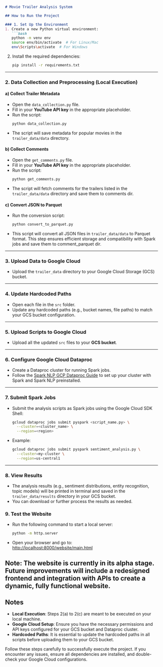 ```markdown
# Movie Trailer Analysis System

## How to Run the Project

### 1. Set Up the Environment
1. Create a new Python virtual environment:
   ```bash
   python -m venv env
   source env/bin/activate  # For Linux/Mac
   env\Scripts\activate  # For Windows
   ```
2. Install the required dependencies:
   ```bash
   pip install -r requirements.txt
   ```

---

### 2. Data Collection and Preprocessing (Local Execution)
#### a) Collect Trailer Metadata
- Open the `data_collection.py` file.
- Fill in your **YouTube API key** in the appropriate placeholder.
- Run the script:
  ```bash
  python data_collection.py
  ```
- The script will save metadata for popular movies in the `trailer_data/data` directory.

#### b) Collect Comments
- Open the `get_comments.py` file.
- Fill in your **YouTube API key** in the appropriate placeholder.
- Run the script:
  ```bash
  python get_comments.py
  ```
- The script will fetch comments for the trailers listed in the `trailer_data/data` directory and save them to comments dir.

#### c) Convert JSON to Parquet
- Run the conversion script:
  ```bash
  python convert_to_parquet.py
  ```
- This script will convert all JSON files in `trailer_data/data` to Parquet format. This step ensures efficient storage and compatibility with Spark jobs and save them to comment_parquet dir.

---

### 3. Upload Data to Google Cloud
- Upload the `trailer_data` directory to your Google Cloud Storage (GCS) bucket.

---

### 4. Update Hardcoded Paths
- Open each file in the `src` folder.
- Update any hardcoded paths (e.g., bucket names, file paths) to match your GCS bucket configuration.

---

### 5. Upload Scripts to Google Cloud
- Upload all the updated `src` files to your **GCS bucket**.

---

### 6. Configure Google Cloud Dataproc
- Create a Dataproc cluster for running Spark jobs.
- Follow the [Spark NLP GCP Dataproc Guide](https://sparknlp.org/docs/en/install#gcp-dataproc) to set up your cluster with Spark and Spark NLP preinstalled.

---

### 7. Submit Spark Jobs
- Submit the analysis scripts as Spark jobs using the Google Cloud SDK Shell:
  ```bash
  gcloud dataproc jobs submit pyspark <script_name.py> \
    --cluster=<cluster_name> \
    --region=<region>
  ```
- Example:
  ```bash
  gcloud dataproc jobs submit pyspark sentiment_analysis.py \
    --cluster=my-cluster \
    --region=us-central1
  ```

---

### 8. View Results
- The analysis results (e.g., sentiment distributions, entity recognition, topic models) will be printed in terminal and saved in the `trailer_data/results` directory in your GCS bucket.
- You can download or further process the results as needed.

### 9. Test the Website
 - Run the following command to start a local server:
   ```bash
   python -m http.server
   ```
- Open your browser and go to:  
   [http://localhost:8000/website/main.html](http://localhost:8000/website/main.html)

**Note**: The website is currently in its alpha stage. Future improvements will include a redesigned frontend and integration with APIs to create a dynamic, fully functional website.
---

## Notes
- **Local Execution**: Steps 2(a) to 2(c) are meant to be executed on your local machine.
- **Google Cloud Setup**: Ensure you have the necessary permissions and API keys configured for your GCS bucket and Dataproc cluster.
- **Hardcoded Paths**: It is essential to update the hardcoded paths in all scripts before uploading them to your GCS bucket.

Follow these steps carefully to successfully execute the project. If you encounter any issues, ensure all dependencies are installed, and double-check your Google Cloud configurations.
```

